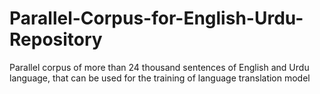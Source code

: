 # Parallel-Corpus-for-English-Urdu-Repository
Parallel corpus of more than 24 thousand sentences of English and Urdu language, that can be used for the training of language translation model
